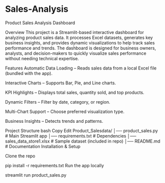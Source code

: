 # Sales-Analysis

Product Sales Analysis Dashboard

Overview
This project is a Streamlit-based interactive dashboard for analyzing product sales data. It processes Excel datasets, generates key business insights, and provides dynamic visualizations to help track sales performance and trends. The dashboard is designed for business owners, analysts, and decision-makers to quickly visualize sales performance without needing technical expertise.

Features
Automatic Data Loading – Reads sales data from a local Excel file (bundled with the app).

Interactive Charts – Supports Bar, Pie, and Line charts.

KPI Highlights – Displays total sales, quantity sold, and top products.

Dynamic Filters – Filter by date, category, or region.

Multi-Chart Support – Choose preferred visualization type.

Business Insights – Detects trends and patterns.

Project Structure
bash
Copy
Edit
Product_Salesdata/
│── product_sales.py        # Main Streamlit app
│── requirements.txt        # Dependencies
│── sales_data_store1.xlsx  # Sample dataset (included in repo)
│── README.md               # Documentation
Installation & Setup

Clone the repo

pip install -r requirements.txt
Run the app locally

streamlit run product_sales.py

